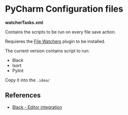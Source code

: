 # PyCharm Configuration files

**watcherTasks.xml**

Contains the scripts to be run on every file save action.

Requieres the [File Watchers](https://plugins.jetbrains.com/plugin/7177-file-watchers) plugin to be installed.

The current version contains script to run:
- Black
- Isort
- Pylint

Copy it into the `.idea/` 


## References
- [Black - Editor integration](https://black.readthedocs.io/en/stable/integrations/editors.html)